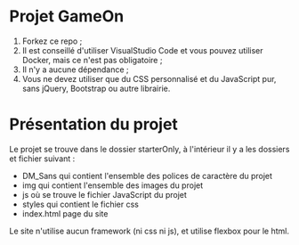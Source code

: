 # Projet GameOn
1. Forkez ce repo ;
2. Il est conseillé d'utiliser VisualStudio Code et vous pouvez utiliser Docker, mais ce n'est pas obligatoire ;
3. Il n'y a aucune dépendance ;
4. Vous ne devez utiliser que du CSS personnalisé et du JavaScript pur, sans jQuery, Bootstrap ou autre librairie.

# Présentation du projet

Le projet se trouve dans le dossier starterOnly, à l'intérieur il y a les dossiers et fichier suivant :

- DM_Sans qui contient l'ensemble des polices de caractère du projet
- img qui contient l'ensemble des images du projet
- js où se trouve le fichier JavaScript du projet
- styles qui contient le fichier css
- index.html page du site

Le site n'utilise aucun framework (ni css ni js), et utilise flexbox pour le html.
